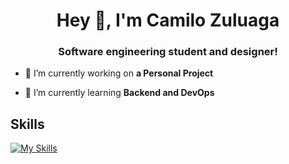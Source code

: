 <h1 align="center">Hey 👋, I'm Camilo Zuluaga</h1>
<h3 align="center">Software engineering student and designer!</h3>  


- 🔭 I’m currently working on **a Personal Project**

- 🌱 I’m currently learning **Backend and DevOps**

<p align="left">
</p>

## Skills
[![My Skills](https://skillicons.dev/icons?i=py,java,js,mysql,html,css,git,github,ps,ae,ai&perline=10)](https://skillicons.dev)

